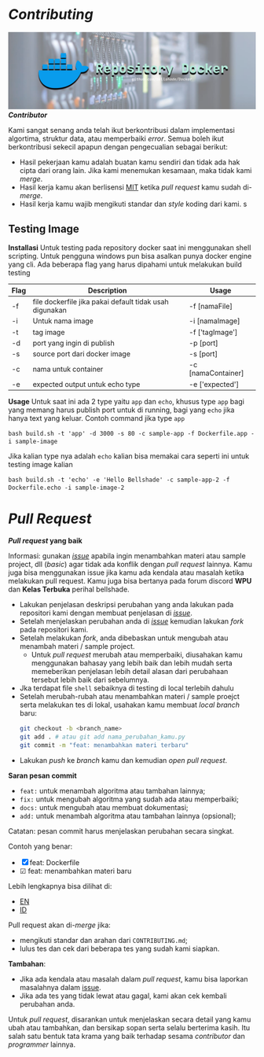 # *Contributing*
![banner](.github/banner.png)
***Contributor***

Kami sangat senang anda telah ikut berkontribusi dalam implementasi algortima, struktur data, atau memperbaiki *error*.
Semua boleh ikut berkontribusi sekecil apapun dengan pengecualian sebagai berikut:

- Hasil pekerjaan kamu adalah buatan kamu sendiri dan tidak ada hak cipta dari orang lain. Jika kami menemukan kesamaan, maka tidak kami *merge*.
- Hasil kerja kamu akan berlisensi [MIT](LICENSE) ketika *pull request* kamu sudah di-*merge*.
- Hasil kerja kamu wajib mengikuti standar dan *style* koding dari kami.
s
## Testing Image
**Installasi**
Untuk testing pada repository docker saat ini menggunakan shell scripting. Untuk pengguna windows pun bisa asalkan punya docker engine yang cli. Ada beberapa flag yang harus dipahami untuk melakukan build testing

| Flag | Description                                             | Usage              |
|------|---------------------------------------------------------|--------------------|
| -f   | file dockerfile jika pakai default tidak usah digunakan | -f [namaFile]      |
| -i   | Untuk nama image                                        | -i [namaImage]     |
| -t   | tag image                                               | -f ['tagImage']    |
| -d   | port yang ingin di publish                              | -p [port]          |
| -s   | source port dari docker image                           | -s [port]          |
| -c   | nama untuk container                                    | -c [namaContainer] |
| -e   | expected output untuk echo type                         | -e ['expected']    |

**Usage**
Untuk saat ini ada 2 type yaitu `app` dan `echo`, khusus type `app` bagi yang memang harus publish port untuk di running, bagi yang `echo` jika hanya text yang keluar. Contoh command jika type `app` 

```
bash build.sh -t 'app' -d 3000 -s 80 -c sample-app -f Dockerfile.app -i sample-image
```
Jika kalian type nya adalah `echo` kalian bisa memakai cara seperti ini untuk testing image kalian
```
bash build.sh -t 'echo' -e 'Hello Bellshade' -c sample-app-2 -f Dockerfile.echo -i sample-image-2
```

# *Pull Request*

***Pull request* yang baik**

Informasi: gunakan [*issue*](https://github.com/bellshade/Docker/issues) apabila ingin menambahkan materi atau sample project, dll (*basic*) agar tidak ada konflik dengan *pull request* lainnya. Kamu juga bisa menggunakan issue jika kamu ada 
kendala atau masalah ketika melakukan pull request. Kamu juga bisa bertanya pada forum discord **WPU** dan **Kelas Terbuka** perihal bellshade.

- Lakukan penjelasan deskripsi perubahan yang anda lakukan pada repositori kami dengan membuat penjelasan di [*issue*](https://github.com/bellshade/Docker/issues).
- Setelah menjelaskan perubahan anda di [*issue*](https://github.com/bellshade/Docker/issues) kemudian lakukan *fork* pada repositori kami.
- Setelah melakukan *fork*, anda dibebaskan untuk mengubah atau menambah materi / sample project.
  - Untuk *pull request* merubah atau memperbaiki, diusahakan kamu menggunakan bahasay yang lebih baik dan lebih mudah serta memeberikan penjelasan lebih detail alasan dari perubahaan tersebut lebih baik dari sebelumnya.
- Jka terdapat file `shell` sebaiknya di testing di local terlebih dahulu
- Setelah merubah-rubah atau menambahkan materi / sample proejct serta melakukan tes di lokal, usahakan kamu membuat *local branch* baru:
  ```bash
  git checkout -b <branch_name>
  git add . # atau git add nama_perubahan_kamu.py
  git commit -m "feat: menambahkan materi terbaru"
  ```
- Lakukan *push* ke *branch* kamu dan kemudian *open pull request*.

**Saran pesan commit**

- `feat:` untuk menambah algoritma atau tambahan lainnya;
- `fix:` untuk mengubah algoritma yang sudah ada atau memperbaiki;
- `docs:` untuk mengubah atau membuat dokumentasi;
- `add:` untuk menambah algoritma atau tambahan lainnya (opsional);

Catatan: pesan commit harus menjelaskan perubahan secara singkat.

Contoh yang benar:
- &#9746; feat: Dockerfile
- &#9745; feat: menambahkan materi baru

Lebih lengkapnya bisa dilihat di:
- [EN](https://www.conventionalcommits.org/en/v1.0.0/)
- [ID](https://www.conventionalcommits.org/id/v1.0.0/)

Pull request akan di-*merge* jika:

- mengikuti standar dan arahan dari `CONTRIBUTING.md`;
- lulus tes dan cek dari beberapa tes yang sudah kami siapkan.

**Tambahan**:

- Jika ada kendala atau masalah dalam *pull request*, kamu bisa laporkan masalahnya dalam [issue](https://github.com/bellshade/Docker/issues).
- Jika ada tes yang tidak lewat atau gagal, kami akan cek kembali perubahan anda.

Untuk *pull request*, disarankan untuk menjelaskan secara detail yang kamu ubah atau tambahkan, dan bersikap sopan serta selalu berterima kasih. Itu salah satu bentuk tata krama yang baik terhadap sesama *contributor* dan *programmer* lainnya.